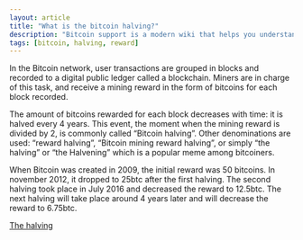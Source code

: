 ```yaml
---
layout: article
title: "What is the bitcoin halving?"
description: "Bitcoin support is a modern wiki that helps you understand every corner of the bitcoin world."
tags: [bitcoin, halving, reward]
---
```


In the Bitcoin network, user transactions are grouped in blocks and recorded to a digital public ledger called a blockchain. Miners are in charge of this task, and receive a mining reward in the form of bitcoins for each block recorded.

The amount of bitcoins rewarded for each block decreases with time: it is halved every 4 years. This event, the moment when the mining reward is divided by 2, is commonly called “Bitcoin halving”. Other denominations are used: “reward halving”, “Bitcoin mining reward halving”, or simply “the halving” or “the Halvening” which is a popular meme among bitcoiners.

When Bitcoin was created in 2009, the initial reward was 50 bitcoins. In november 2012, it dropped to 25btc after the first halving. The second halving took place in July 2016 and decreased the reward to 12.5btc. The next halving will take place around 4 years later and will decrease the reward to 6.75btc.

[The halving](http://www.thehalvening.com/)
